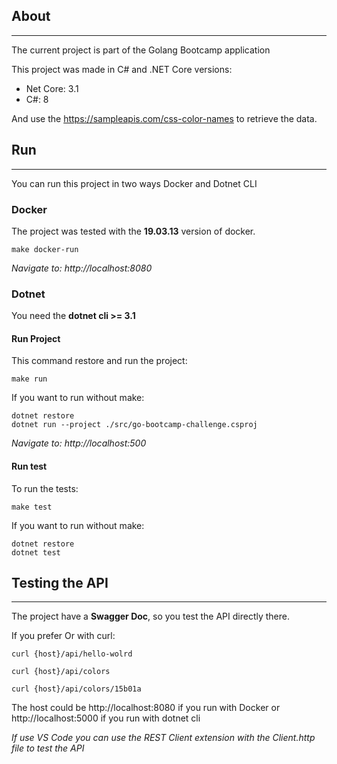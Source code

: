 ## About
***
The current project is part of the Golang Bootcamp application

This project was made in C# and .NET Core versions:

- Net Core: 3.1
- C#: 8

And use the https://sampleapis.com/css-color-names to retrieve the data.

## Run
***
You can run this project in two ways Docker and Dotnet CLI

### Docker

The project was tested with the **19.03.13** version of docker.

``````
make docker-run
``````

*Navigate to: http://localhost:8080*

### Dotnet

You need the **dotnet cli >= 3.1**

#### Run Project

This command restore and run the project:
``````
make run
``````
If you want to run without make:

``````
dotnet restore
dotnet run --project ./src/go-bootcamp-challenge.csproj
``````

*Navigate to: http://localhost:500*

#### Run test

To run the tests:
``````
make test
``````
If you want to run without make:

``````
dotnet restore
dotnet test
``````

## Testing the API
***
The project have a **Swagger Doc**, so you test the API directly there.

If you prefer Or with curl:

``````
curl {host}/api/hello-wolrd
``````
``````
curl {host}/api/colors
``````
``````
curl {host}/api/colors/15b01a
``````
The host could be http://localhost:8080 if you run with Docker or http://localhost:5000 if you run with dotnet cli

*If use VS Code you can use the REST Client extension with the Client.http file to test the API*